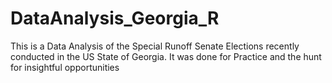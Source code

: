 # DataAnalysis_Georgia_R


This is a Data Analysis of the Special Runoff Senate Elections recently conducted in the US State of Georgia. It was done for Practice and the hunt for insightful opportunities

